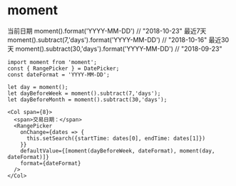 # moment


当前日期 moment().format('YYYY-MM-DD') // "2018-10-23"
最近7天  moment().subtract(7,'days').format('YYYY-MM-DD')  // "2018-10-16"
最近30天 moment().subtract(30,'days').format('YYYY-MM-DD') // "2018-09-23"

```
import moment from 'moment';
const { RangePicker } = DatePicker;
const dateFormat = 'YYYY-MM-DD';

let day = moment();
let dayBeforeWeek = moment().subtract(7,'days');
let dayBeforeMonth = moment().subtract(30,'days');

<Col span={8}>
  <span>交易日期：</span>
  <RangePicker
    onChange={dates => {
      this.setSearch({startTime: dates[0], endTime: dates[1]})
    }}
    defaultValue={[moment(dayBeforeWeek, dateFormat), moment(day, dateFormat)]}
    format={dateFormat}
  />
</Col>
```
